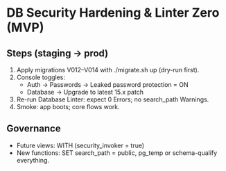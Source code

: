 # DB Security Hardening & Linter Zero (MVP)

## Steps (staging → prod)

1. Apply migrations V012–V014 with ./migrate.sh up (dry-run first).
2. Console toggles:
   - Auth → Passwords → Leaked password protection = ON
   - Database → Upgrade to latest 15.x patch
3. Re-run Database Linter: expect 0 Errors; no search_path Warnings.
4. Smoke: app boots; core flows work.

## Governance

- Future views: WITH (security_invoker = true)
- New functions: SET search_path = public, pg_temp or schema-qualify everything.
